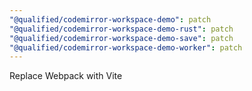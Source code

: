 ```yaml
---
"@qualified/codemirror-workspace-demo": patch
"@qualified/codemirror-workspace-demo-rust": patch
"@qualified/codemirror-workspace-demo-save": patch
"@qualified/codemirror-workspace-demo-worker": patch
---
```


Replace Webpack with Vite
